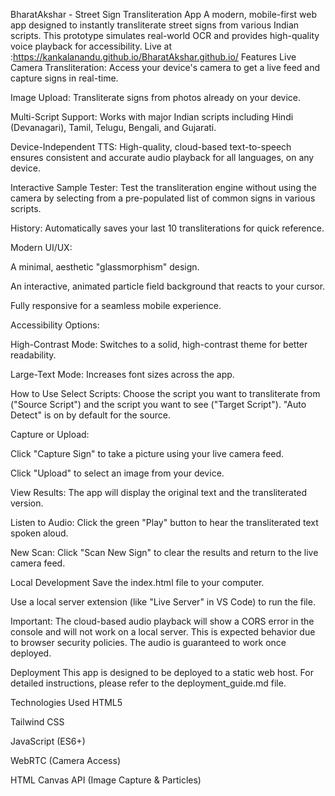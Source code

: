 BharatAkshar - Street Sign Transliteration App
A modern, mobile-first web app designed to instantly transliterate street signs from various Indian scripts. This prototype simulates real-world OCR and provides high-quality voice playback for accessibility.
Live at :https://kankalanandu.github.io/BharatAkshar.github.io/
Features
Live Camera Transliteration: Access your device's camera to get a live feed and capture signs in real-time.

Image Upload: Transliterate signs from photos already on your device.

Multi-Script Support: Works with major Indian scripts including Hindi (Devanagari), Tamil, Telugu, Bengali, and Gujarati.

Device-Independent TTS: High-quality, cloud-based text-to-speech ensures consistent and accurate audio playback for all languages, on any device.

Interactive Sample Tester: Test the transliteration engine without using the camera by selecting from a pre-populated list of common signs in various scripts.

History: Automatically saves your last 10 transliterations for quick reference.

Modern UI/UX:

A minimal, aesthetic "glassmorphism" design.

An interactive, animated particle field background that reacts to your cursor.

Fully responsive for a seamless mobile experience.

Accessibility Options:

High-Contrast Mode: Switches to a solid, high-contrast theme for better readability.

Large-Text Mode: Increases font sizes across the app.

How to Use
Select Scripts: Choose the script you want to transliterate from ("Source Script") and the script you want to see ("Target Script"). "Auto Detect" is on by default for the source.

Capture or Upload:

Click "Capture Sign" to take a picture using your live camera feed.

Click "Upload" to select an image from your device.

View Results: The app will display the original text and the transliterated version.

Listen to Audio: Click the green "Play" button to hear the transliterated text spoken aloud.

New Scan: Click "Scan New Sign" to clear the results and return to the live camera feed.

Local Development
Save the index.html file to your computer.

Use a local server extension (like "Live Server" in VS Code) to run the file.

Important: The cloud-based audio playback will show a CORS error in the console and will not work on a local server. This is expected behavior due to browser security policies. The audio is guaranteed to work once deployed.

Deployment
This app is designed to be deployed to a static web host. For detailed instructions, please refer to the deployment_guide.md file.

Technologies Used
HTML5

Tailwind CSS

JavaScript (ES6+)

WebRTC (Camera Access)

HTML Canvas API (Image Capture & Particles)
